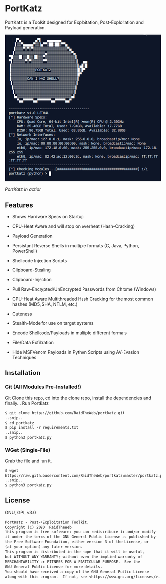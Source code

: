 # PortKatz

PortKatz is a Toolkit designed for Exploitation, Post-Exploitation and Payload generation.

![PortKatz](./images/1.png)

*PortKatz in action*

## Features

- Shows Hardware Specs on Startup

- CPU-Heat Aware and will stop on overheat (Hash-Cracking)

- Payload Generation

- Persistant Reverse Shells in multiple formats (C, Java, Python, PowerShell)

- Shellcode Injection Scripts

- Clipboard-Stealing

- Clipboard-Injection

- Pull Raw-Encrypted/UnEncrypted Passwords from Chrome (Windows)

- CPU-Heat Aware Multithreaded Hash Cracking for the most common hashes (MD5, SHA, NTLM, etc.)

- Cuteness

- Stealth-Mode for use on target systems

- Encode Shellcode/Payloads in multiple different formats

- File/Data Exfiltration

- Hide MSFVenom Payloads in Python Scripts using AV-Evasion Techniques

## Installation

### Git (All Modules Pre-Installed!)

Git Clone this repo, cd into the clone repo, install the dependencies and finally... Run PortKatz
```
$ git clone https://github.com/RaidTheWeb/portkatz.git
..snip..
$ cd portkatz
$ pip install -r requirements.txt
..snip..
$ python3 portkatz.py
```

### WGet (Single-File)

Grab the file and run it.

```
$ wget https://raw.githubusercontent.com/RaidTheWeb/portkatz/master/portkatz.py
..snip..
$ python3 portkatz.py
```

## License

GNU, GPL v3.0

```
PortKatz - Post-/Exploitation Toolkit.
Copyright (C) 2020  RaidTheWeb
This program is free software: you can redistribute it and/or modify
it under the terms of the GNU General Public License as published by
the Free Software Foundation, either version 3 of the License, or
(at your option) any later version.
This program is distributed in the hope that it will be useful,
but WITHOUT ANY WARRANTY; without even the implied warranty of
MERCHANTABILITY or FITNESS FOR A PARTICULAR PURPOSE.  See the
GNU General Public License for more details.
You should have received a copy of the GNU General Public License
along with this program.  If not, see <https://www.gnu.org/licenses/>.
```
